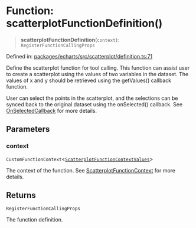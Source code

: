 # Function: scatterplotFunctionDefinition()

> **scatterplotFunctionDefinition**(`context`): `RegisterFunctionCallingProps`

Defined in: [packages/echarts/src/scatterplot/definition.ts:71](https://github.com/GeoDaCenter/openassistant/blob/994a31d776db171047aa7cd650eb798b5317f644/packages/echarts/src/scatterplot/definition.ts#L71)

Define the scatterplot function for tool calling. This function can assist user to create a scatterplot using the values of two variables in the dataset.
The values of x and y should be retrieved using the getValues() callback function.

User can select the points in the scatterplot, and the selections can be synced back to the original dataset using the onSelected() callback.
See [OnSelectedCallback](../type-aliases/OnSelectedCallback.md) for more details.

## Parameters

### context

`CustomFunctionContext`\<[`ScatterplotFunctionContextValues`](../type-aliases/ScatterplotFunctionContextValues.md)\>

The context of the function. See [ScatterplotFunctionContext](../type-aliases/ScatterplotFunctionContext.md) for more details.

## Returns

`RegisterFunctionCallingProps`

The function definition.

